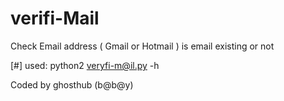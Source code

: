 # verifi-Mail
Check Email address ( Gmail or Hotmail ) is email existing or not

[#] used: python2 veryfi-m@il.py -h 

Coded by ghosthub (b@b@y)

